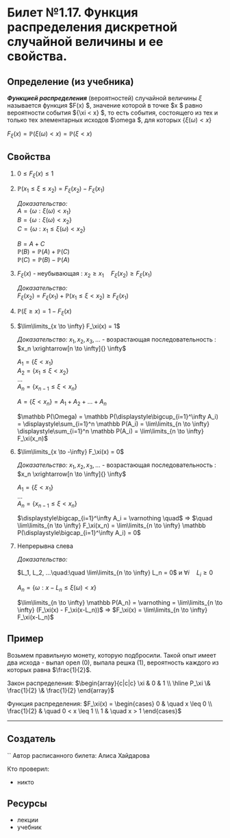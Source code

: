 # Билет №1.17. Функция распределения дискретной случайной величины и ее свойства.

## Определение (из учебника)

***Функцией распределения*** (вероятностей) случайной величины $\xi$ называется 
функция  $F(x) $, значение которой в точке  $x $ равно вероятности события  $\{\xi < x\} $, то есть события, состоящего из тех и только тех элементарных исходов  $\omega $, для которых $\{\xi(\omega) < x\}$

$F_\xi(x) = \mathbb P(\xi(\omega) < x) = \mathbb P(\xi < x)$

## Свойства

1. $0 \leq F_\xi(x) \leq 1$
2. $\mathbb P(x_1 \leq \xi \leq x_2) = F_\xi(x_2) - F_\xi(x_1)$

    *Доказательство:*  
    $A = \{\omega : \xi(\omega) < x_1\}$  
    $B = \{\omega : \xi(\omega) < x_2\}$  
    $C = \{\omega : x_1 \leq \xi(\omega) < x_2\}$
    
    $B = A+C$  
    $\mathbb P(B) = \mathbb P(A) + \mathbb P(C)$  
    $\mathbb P(C) = \mathbb P(B) - \mathbb P(A)$
    
3. $F_\xi(x)$ - неубывающая : $x_2 \geq x_1 \quad F_\xi(x_2) \geq F_\xi(x_1)$

    *Доказательство:*  
    $F_\xi(x_2) = F_\xi(x_1) + \mathbb P(x_1 \leq \xi < x_2) \geq F_\xi(x_1)$
    
4. $\mathbb P(\xi \geq x) = 1 - F_\xi(x)$
5. $\lim\limits_{x \to \infty} F_\xi(x) = 1$

    *Доказательство:* $x_1, x_2, x_3, ...$ - возрастающая последовательность : $x_n \xrightarrow[n \to \infty]{} \infty$  
    
    $A_1 = \{\xi < x_1\}$  
    $A_2 = \{x_1 \leq \xi < x_2\}$  
    ...  
    $A_n = \{x_{n-1} \leq \xi < x_n\}$
    
    $A = \{\xi < x_n\} = A_1 + A_2 + ... + A_n$
    
    $\mathbb P(\Omega) = \mathbb P(\displaystyle\bigcup_{i=1}^\infty A_i) = \displaystyle\sum_{i=1}^n \mathbb P(A_i) = \lim\limits_{n \to \infty} \displaystyle\sum_{i=1}^n \mathbb P(A_i) = \lim\limits_{n \to \infty} F_\xi(x_n)$
    
6. $\lim\limits_{x \to -\infty} F_\xi(x) = 0$

    *Доказательство:* $x_1, x_2, x_3, ...$ - возрастающая последовательность : $x_n \xrightarrow[n \to \infty]{} \infty$
    
    $A_1 = \{\xi < x_1\}$  
    ...  
    $A_n = \{x_{n-1} \leq \xi < x_n\}$
    
    $\displaystyle\bigcap_{i=1}^\infty A_i = \varnothing \quad$ => $\quad \lim\limits_{n \to \infty} F_\xi(x_n) = \lim\limits_{n \to \infty} \mathbb P(\displaystyle\bigcap_{i=1}^\infty A_i) = 0$
    
7. Непрерывна слева

    *Доказательство:*
    
    $L_1, L_2, ...\quad:\quad \lim\limits_{n \to \infty} L_n = 0$ и $\forall i \quad L_i \geq 0$
    
    $A_n = \{\omega : x-L_n \leq \xi(\omega) < x\}$
    
    $\lim\limits_{n \to \infty} \mathbb P(A_n) = \varnothing = \lim\limits_{n \to \infty} (F_\xi(x) - F_\xi(x-L_n))$ => $F_\xi(x) = \lim\limits_{n \to \infty} F_\xi(x-L_n)$
    
## Пример

Возьмем правильную монету, которую подбросили. Такой опыт имеет два исхода - выпал орел (0), выпала решка (1), вероятность каждого из которых равна $\frac{1}{2}$.

Закон распределения:  $\begin{array}{c|c|c} \xi & 0 & 1 \\ \hline  P_\xi \& \frac{1}{2} \& \frac{1}{2} \end{array}$

Функция распределения: $F_\xi(x) = \begin{cases} 0 & \quad x \leq 0 \\ \frac{1}{2}  & \quad 0 < x \leq 1 \\ 1 & \quad x > 1 \end{cases}$

---
## Создатель
``
Автор расписанного билета: Алиса Хайдарова

Кто проверил:
- никто

## Ресурсы
- лекции
- учебник

